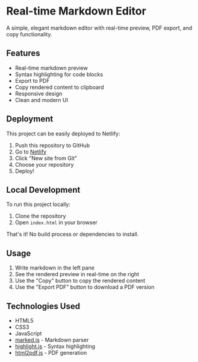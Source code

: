 # Real-time Markdown Editor

A simple, elegant markdown editor with real-time preview, PDF export, and copy functionality.

## Features

- Real-time markdown preview
- Syntax highlighting for code blocks
- Export to PDF
- Copy rendered content to clipboard
- Responsive design
- Clean and modern UI

## Deployment

This project can be easily deployed to Netlify:

1. Push this repository to GitHub
2. Go to [Netlify](https://www.netlify.com/)
3. Click "New site from Git"
4. Choose your repository
5. Deploy!

## Local Development

To run this project locally:

1. Clone the repository
2. Open `index.html` in your browser

That's it! No build process or dependencies to install.

## Usage

1. Write markdown in the left pane
2. See the rendered preview in real-time on the right
3. Use the "Copy" button to copy the rendered content
4. Use the "Export PDF" button to download a PDF version

## Technologies Used

- HTML5
- CSS3
- JavaScript
- [marked.js](https://marked.js.org/) - Markdown parser
- [highlight.js](https://highlightjs.org/) - Syntax highlighting
- [html2pdf.js](https://github.com/eKoopmans/html2pdf.js) - PDF generation 